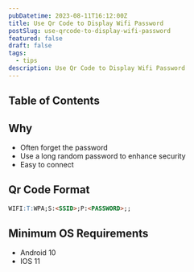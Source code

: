 ```yaml
---
pubDatetime: 2023-08-11T16:12:00Z
title: Use Qr Code to Display Wifi Password
postSlug: use-qrcode-to-display-wifi-password
featured: false
draft: false
tags:
  - tips
description: Use Qr Code to Display Wifi Password
---
```


## Table of Contents

## Why

- Often forget the password
- Use a long random password to enhance security
- Easy to connect

## Qr Code Format

```md
WIFI:T:WPA;S:<SSID>;P:<PASSWORD>;;
```

## Minimum OS Requirements

- Android 10
- IOS 11
